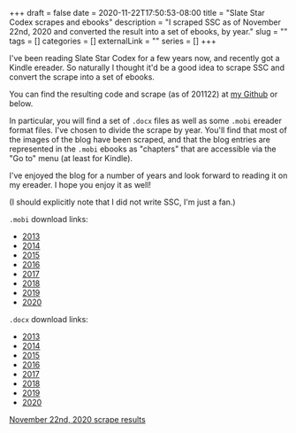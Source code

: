 +++ 
draft = false
date = 2020-11-22T17:50:53-08:00
title = "Slate Star Codex scrapes and ebooks"
description = "I scraped SSC as of November 22nd, 2020 and converted the result into a set of ebooks, by year."
slug = "" 
tags = []
categories = []
externalLink = ""
series = []
+++

I've been reading Slate Star Codex for a few years now, and recently got a Kindle ereader.
So naturally I thought it'd be a good idea to scrape SSC and convert the scrape into a set of ebooks.

You can find the resulting code and scrape (as of 201122) at
[my Github](https://github.com/nludwig/scrape-blog)
or below.

In particular, you will find a set of `.docx` files as well as some `.mobi` ereader format files.
I've chosen to divide the scrape by year.
You'll find that most of the images of the blog have been scraped, and that the blog entries are represented in the `.mobi` ebooks as "chapters" that are accessible via the "Go to" menu (at least for Kindle).

I've enjoyed the blog for a number of years and look forward to reading it on my ereader.
I hope you enjoy it as well!

(I should explicitly note that I did not write SSC, I'm just a fan.)

`.mobi` download links:
* [2013](https://github.com/nludwig/scrape-blog/raw/main/201122-ssc/Slate%20Star%20Codex%2C%202013%20-%20Scott%20Alexander.mobi)
* [2014](https://github.com/nludwig/scrape-blog/raw/main/201122-ssc/Slate%20Star%20Codex%2C%202014%20-%20Scott%20Alexander.mobi)
* [2015](https://github.com/nludwig/scrape-blog/raw/main/201122-ssc/Slate%20Star%20Codex%2C%202015%20-%20Scott%20Alexander.mobi)
* [2016](https://github.com/nludwig/scrape-blog/raw/main/201122-ssc/Slate%20Star%20Codex%2C%202016%20-%20Scott%20Alexander.mobi)
* [2017](https://github.com/nludwig/scrape-blog/raw/main/201122-ssc/Slate%20Star%20Codex%2C%202017%20-%20Scott%20Alexander.mobi)
* [2018](https://github.com/nludwig/scrape-blog/raw/main/201122-ssc/Slate%20Star%20Codex%2C%202018%20-%20Scott%20Alexander.mobi)
* [2019](https://github.com/nludwig/scrape-blog/raw/main/201122-ssc/Slate%20Star%20Codex%2C%202019%20-%20Scott%20Alexander.mobi)
* [2020](https://github.com/nludwig/scrape-blog/raw/main/201122-ssc/Slate%20Star%20Codex%2C%202020%20-%20Scott%20Alexander.mobi)

`.docx` download links:
* [2013](https://github.com/nludwig/scrape-blog/raw/main/201122-ssc/ssc2013.docx)
* [2014](https://github.com/nludwig/scrape-blog/raw/main/201122-ssc/ssc2014.docx)
* [2015](https://github.com/nludwig/scrape-blog/raw/main/201122-ssc/ssc2015.docx)
* [2016](https://github.com/nludwig/scrape-blog/raw/main/201122-ssc/ssc2016.docx)
* [2017](https://github.com/nludwig/scrape-blog/raw/main/201122-ssc/ssc2017.docx)
* [2018](https://github.com/nludwig/scrape-blog/raw/main/201122-ssc/ssc2018.docx)
* [2019](https://github.com/nludwig/scrape-blog/raw/main/201122-ssc/ssc2019.docx)
* [2020](https://github.com/nludwig/scrape-blog/raw/main/201122-ssc/ssc2020.docx)

[November 22nd, 2020 scrape results](https://github.com/nludwig/scrape-blog/tree/main/201122-ssc)

